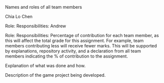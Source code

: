 Names and roles of all team members

Chia Lo Chen

Role:
Responsibilities:
Andrew

Role:
Responsibilities:
Percentage of contribution for each team member, as this will affect the total grade for this assignment. For example, team members contributing less will receive fewer marks. This will be supported by explanations, repository activity, and a declaration from all team members indicating the % of contribution to the assignment.

Explanation of what was done and how.

Description of the game project being developed.
